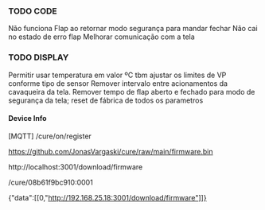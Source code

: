 ### TODO CODE

Não funciona Flap ao retornar modo segurança para mandar fechar
Não cai no estado de erro flap
Melhorar comunicação com a tela

### TODO DISPLAY

Permitir usar temperatura em valor ºC tbm
ajustar os limites de VP conforme tipo de sensor
Remover intervalo entre acionamentos da cavaqueira da tela.
Remover tempo de flap aberto e fechado para modo de segurança da tela;
reset de fábrica de todos os parametros

#### Device Info

[MQTT] /cure/on/register

https://github.com/JonasVargaski/cure/raw/main/firmware.bin

http://localhost:3001/download/firmware

/cure/08b61f9bc910:0001

{"data":[[0,"http://192.168.25.18:3001/download/firmware"]]}
